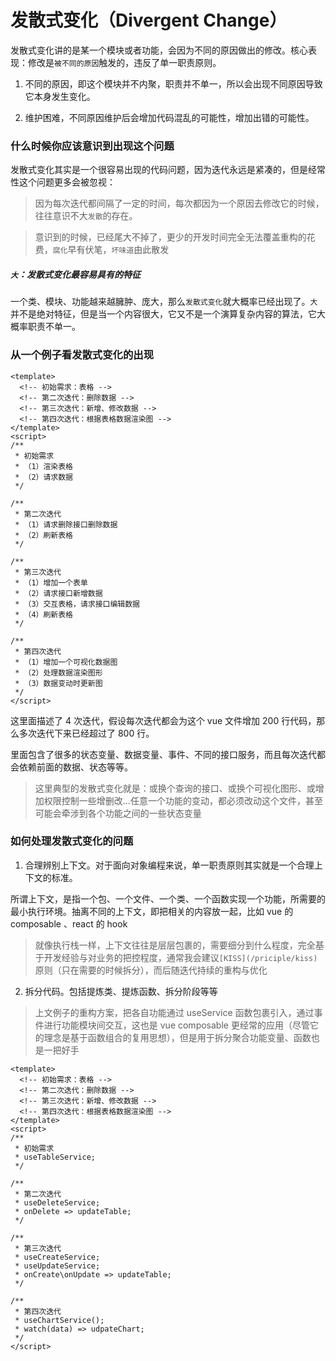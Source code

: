 ---
---

# 发散式变化（Divergent Change）

发散式变化讲的是某一个模块或者功能，会因为不同的原因做出的修改。核心表现：修改是`被不同的原因`触发的，违反了单一职责原则。

1. 不同的原因，即这个模块并不内聚，职责并不单一，所以会出现不同原因导致它本身发生变化。

2. 维护困难，不同原因维护后会增加代码混乱的可能性，增加出错的可能性。

### 什么时候你应该意识到出现这个问题

发散式变化其实是一个很容易出现的代码问题，因为迭代永远是紧凑的，但是经常性这个问题更多会被忽视：

> 因为每次迭代都间隔了一定的时间，每次都因为一个原因去修改它的时候，往往意识不大`发散`的存在。

> 意识到的时候，已经尾大不掉了，更少的开发时间完全无法覆盖重构的花费，`腐化`早有伏笔，`坏味道`由此散发

##### `大`：发散式变化最容易具有的特征

一个类、模块、功能越来越臃肿、庞大，那么`发散式变化`就大概率已经出现了。`大`并不是绝对特征，但是当一个内容很大，它又不是一个演算复杂内容的算法，它大概率职责不单一。

### 从一个例子看发散式变化的出现

```vue
<template>
  <!-- 初始需求：表格 -->
  <!-- 第二次迭代：删除数据 -->
  <!-- 第三次迭代：新增、修改数据 -->
  <!-- 第四次迭代：根据表格数据渲染图 -->
</template>
<script>
/**
 * 初始需求
 * （1）渲染表格
 * （2）请求数据
 */

/**
 * 第二次迭代
 * （1）请求删除接口删除数据
 * （2）刷新表格
 */

/**
 * 第三次迭代
 * （1）增加一个表单
 * （2）请求接口新增数据
 * （3）交互表格，请求接口编辑数据
 * （4）刷新表格
 */

/**
 * 第四次迭代
 * （1）增加一个可视化数据图
 * （2）处理数据渲染图形
 * （3）数据变动时更新图
 */
</script>
```

这里面描述了 4 次迭代，假设每次迭代都会为这个 vue 文件增加 200 行代码，那么多次迭代下来已经超过了 800 行。

里面包含了很多的状态变量、数据变量、事件、不同的接口服务，而且每次迭代都会依赖前面的数据、状态等等。

> 这里典型的发散式变化就是：或换个查询的接口、或换个可视化图形、或增加权限控制一些增删改...任意一个功能的变动，都必须改动这个文件，甚至可能会牵涉到各个功能之间的一些状态变量

### 如何处理发散式变化的问题

1. 合理辨别上下文。对于面向对象编程来说，单一职责原则其实就是一个合理上下文的标准。

所谓上下文，是指一个包、一个文件、一个类、一个函数实现一个功能，所需要的最小执行环境。抽离不同的上下文，即把相关的内容放一起，比如 vue 的 composable 、react 的 hook

> 就像执行栈一样，上下文往往是层层包裹的，需要细分到什么程度，完全基于开发经验与对业务的把控程度，通常我会建议`[KISS](/priciple/kiss)`原则（只在需要的时候拆分），而后随迭代持续的重构与优化

2. 拆分代码。包括提炼类、提炼函数、拆分阶段等等

> 上文例子的重构方案，把各自功能通过 useService 函数包裹引入，通过事件进行功能模块间交互，这也是 vue composable 更经常的应用（尽管它的理念是基于函数组合的复用思想），但是用于拆分聚合功能变量、函数也是一把好手

```vue
<template>
  <!-- 初始需求：表格 -->
  <!-- 第二次迭代：删除数据 -->
  <!-- 第三次迭代：新增、修改数据 -->
  <!-- 第四次迭代：根据表格数据渲染图 -->
</template>
<script>
/**
 * 初始需求
 * useTableService;
 */

/**
 * 第二次迭代
 * useDeleteService;
 * onDelete => updateTable;
 */

/**
 * 第三次迭代
 * useCreateService;
 * useUpdateService;
 * onCreate\onUpdate => updateTable;
 */

/**
 * 第四次迭代
 * useChartService();
 * watch(data) => udpateChart;
 */
</script>
```
